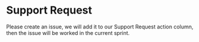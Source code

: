 # Support Request
Please create an issue, we will add it to our Support Request action column, then the issue will be worked in the current sprint.
